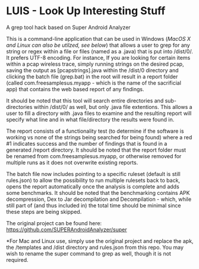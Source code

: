 # LUIS - Look Up Interesting Stuff
A grep tool hack based on Super Android Analyzer

This is a command-line application that can be used in Windows (*MacOS X and Linux can also be utilzed, see below*) that allows a user to grep for any string or regex within a file or files (named as a .java) that is put into /dist/0/. It prefers UTF-8 encoding. 
For instance, If you are looking for certain items within a pcap wireless trace, simply running strings on the desired pcap, saving the output as [pcapstrings].java within the /dist/0 directory and clicking the batch file (grep.bat) in the root will result in a report folder (called com.freesamplesus.myapp - which is the name of the sacrificial app) that contains the web based report of any findings. 

It should be noted that this tool will search entire directories and sub-directories within /dist/0/ as well, but only .java file extentions. This allows a user to fill a directory with .java files to examine and the resulting report will specify what line and in what file/directory the results were found in. 

The report consists of a functionality test (to determine if the software is working vs none of the strings being searched for being found) where a red #1 indicates success and the number of findings that is found in a generated /report directory. It should be noted that the report folder must be renamed from com.freesamplesus.myapp, or otherwise removed for multiple runs as it does not overwrite existing reports.  

The batch file now includes pointing to a specific ruleset (default is still rules.json) to allow the possibility to run multiple rulesets back to back, opens the report automatically once the analysis is complete and adds some benchmarks.
It should be noted that the benchmarking contains APK decompression, Dex to Jar decompilation and Decompilation - which, while still part of (and thus included in) the total time should be minimal since these steps are being skipped. 

The original project can be found here:
https://github.com/SUPERAndroidAnalyzer/super

*For Mac and Linux use, simply use the original project and replace the apk, the /templates and /dist directory and rules.json from this repo. You may wish to rename the super command to grep as well, though it is not required. 

